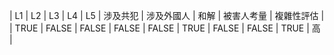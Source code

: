 | L1 | L2 | L3 | L4 | L5 | 涉及共犯 | 涉及外國人 | 和解 | 被害人考量 | 複雜性評估 |
| TRUE | FALSE | FALSE | FALSE | FALSE | TRUE | FALSE | FALSE | TRUE | 高 |